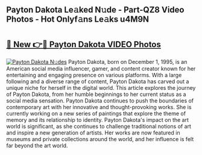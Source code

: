 ## Payton Dakota Le𝚊ked N𝚞de - Part-QZ8 Video Photos - Hot Onlyf𝚊ns Le𝚊ks u4M9N

# <h2><a href="http://ab53654.deff.icu/?id=Payton+Dakota">🔗 New 👉🔴 Payton Dakota VIDEO Photos</a></h2>

[![Payton Dakota N𝚞des](https://i.imgur.com/rIISA9y.gif)](http://ab53654.deff.icu/?id=Payton+Dakota)
Payton Dakota, born on December 1, 1995, is an American social media influencer, gamer, and content creator known for her entertaining and engaging presence on various platforms. With a large following and a diverse range of content, Payton Dakota has carved out a unique niche for herself in the digital world. This article explores the journey of Payton Dakota, from her humble beginnings to her current status as a social media sensation. Payton Dakota continues to push the boundaries of contemporary art with her innovative and thought-provoking works. She is currently working on a new series of paintings that explore the theme of memory and its relationship to identity. Payton Dakota's impact on the art world is significant, as she continues to challenge traditional notions of art and inspire a new generation of artists. Her works are now featured in museums and private collections around the world, and her influence is felt far beyond the art world.

